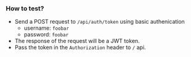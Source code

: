 ### How to test?
- Send a POST request to `/api/auth/token` using basic authenication
    - username: `foobar`
    - password: `foobar`
- The response of the request will be a JWT token.
- Pass the token in the `Authorization` header to `/` api.